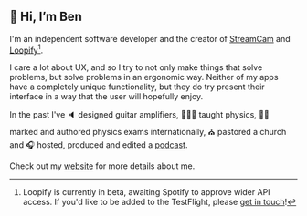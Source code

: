 ## 👋 Hi, I’m Ben

I'm an independent software developer and the creator of [StreamCam](https://bfrearson.github.io/streamcam/) and [Loopify](https://bfrearson.github.io/loopifyhelp/)[^1].

I care a lot about UX, and so I try to not only make things that solve problems, but solve problems in an ergonomic way. Neither of my apps have a completely unique functionality, but they do try present their interface in a way that the user will hopefully enjoy. 

In the past I've 🔈 designed guitar amplifiers, 👨🏻‍🏫 taught physics, ✍🏻 marked and authored physics exams internationally, ⛪️ pastored a church and 🎧 hosted, produced and edited a [podcast](https://thebcec.org.uk/series/a-b-side-podcast/).

Check out my [website](https://bfrearson.github.io) for more details about me.

[^1]: Loopify is currently in beta, awaiting Spotify to approve wider API access. If you'd like to be added to the TestFlight, please [get in touch](https://bfrearson.github.io/contact)!
<!---
bfrearson/bfrearson is a ✨ special ✨ repository because its `README.md` (this file) appears on your GitHub profile.
You can click the Preview link to take a look at your changes.
--->

